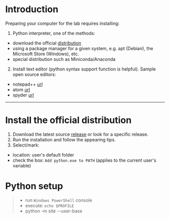 # Introduction

Preparing your computer for the lab requires installing:

 1. Python interpreter, one of the methods:
  - download the official [distribution](https://www.python.org/)
  - using a package manager for a given system, e.g. apt (Debian), the Microsoft Store (Windows), etc.
  - special distribution such as Miniconda/Anaconda

 2. Install text editor (python syntax support function is helpful). Sample open source editors:
  - notepad++ [url](https://notepad-plus-plus.org/)
  - atom [url](https://atom.io/)
  - spyder [url](https://www.spyder-ide.org/)

---


# Install the official distribution

 1. Download the latest source [release](https://www.python.org/downloads/) or look for a specific release.
 2. Run the installation and follow the appearing tips.
 3. Select/mark:
  - location: user's default folder
  - check the box: `Add python.exe to PATH` (applies to the current user's variable)


# Python setup

>- run `Windows PowerShell` console
>- execute: `echo $PROFILE`
>- python -m site --user-base
